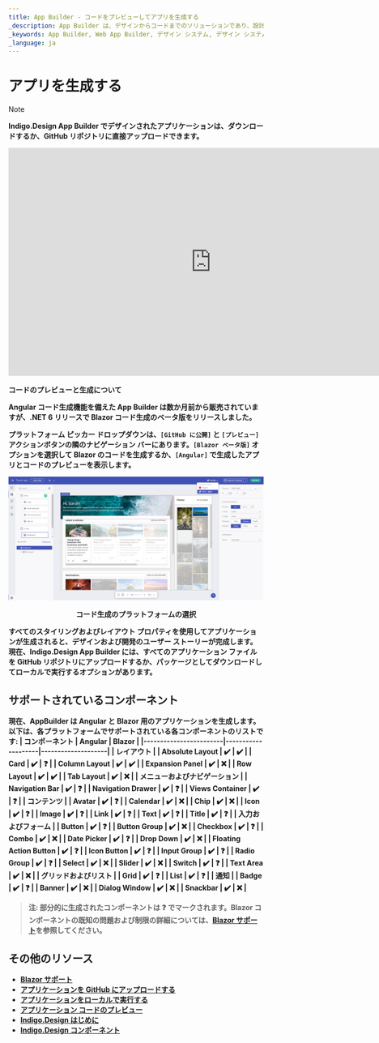```yaml
---
title: App Builder - コードをプレビューしてアプリを生成する
_description: App Builder は、デザインからコードまでのソリューションであり、設計および開発チームが実際の Web アプリケーションを迅速かつ簡単に設計および構築できるようにします。
_keywords: App Builder, Web App Builder, デザイン システム, デザイン システム UX, UI キット, Sketch, Ignite UI for Angular, Sketch to Angular, Angular, Angular デザイン システム, Sketch から コードをエクスポート, Angular 用のデザイン キット, Sketch UI キット
_language: ja
---
```

# アプリを生成する

> [!NOTE]
><b>Indigo.Design App Builder でデザインされたアプリケーションは、ダウンロードするか、GitHub リポジトリに直接アップロードできます。 

<section class="video-container">
    <div>
        <div class="video-container__item">
            <iframe width="800" height="450" src="https://www.youtube.com/embed/zxT-nIXKn7I" frameborder="0" allowfullscreen></iframe>
        </div>
        <p>コードのプレビューと生成について</p>
    </div>
</section>

Angular コード生成機能を備えた App Builder は数か月前から販売されていますが、.NET 6 リリースで Blazor コード生成のベータ版をリリースしました。

プラットフォーム ピッカー ドロップダウンは、`[GitHub に公開]` と `[プレビュー]` アクションボタンの隣のナビゲーション バーにあります。`[Blazor ベータ版]` オプションを選択して Blazor のコードを生成するか、`[Angular]` で生成したアプリとコードのプレビューを表示します。

<img class="responsive-img" src="../images/generate-code.png" />
<p style="text-align:center;">コード生成のプラットフォームの選択</p>

すべてのスタイリングおよびレイアウト プロパティを使用してアプリケーションが生成されると、デザインおよび開発のユーザー ストーリーが完成します。現在、Indigo.Design App Builder には、すべてのアプリケーション ファイルを GitHub リポジトリにアップロードするか、パッケージとしてダウンロードしてローカルで実行するオプションがあります。

## サポートされているコンポーネント

現在、AppBuilder は Angular と Blazor 用のアプリケーションを生成します。以下は、各プラットフォームでサポートされている各コンポーネントのリストです:
| コンポーネント              | Angular            | Blazor             |
|------------------------|--------------------|--------------------|
| **レイアウト**                                                      |
| Absolute Layout        | :heavy_check_mark: | :heavy_check_mark: |
| Card                   | :heavy_check_mark: | :question:         |
| Column Layout          | :heavy_check_mark: | :heavy_check_mark: |
| Expansion Panel        | :heavy_check_mark: | :x:                |
| Row Layout             | :heavy_check_mark: | :heavy_check_mark: |
| Tab Layout             | :heavy_check_mark: | :x:                |
| **メニューおよびナビゲーション**                                          |
| Navigation Bar         | :heavy_check_mark: | :question:         |
| Navigation Drawer      | :heavy_check_mark: | :question:         |
| Views Container        | :heavy_check_mark: | :question: |
| **コンテンツ**                                                      |
| Avatar                 | :heavy_check_mark: | :question:         |
| Calendar               | :heavy_check_mark: | :x:                |
| Chip                   | :heavy_check_mark: | :x:                |
| Icon                   | :heavy_check_mark: | :question:         |
| Image                  | :heavy_check_mark: | :question:         |
| Link                   | :heavy_check_mark: | :question:         |
| Text                   | :heavy_check_mark: | :question:         |
| Title                  | :heavy_check_mark: | :question:         |
| **入力およびフォーム**                                                |
| Button                 | :heavy_check_mark: | :question:         |
| Button Group           | :heavy_check_mark: | :x:                |
| Checkbox               | :heavy_check_mark: | :question:         |
| Combo                  | :heavy_check_mark: | :x:                |
| Date Picker            | :heavy_check_mark: | :question:         |
| Drop Down              | :heavy_check_mark: | :x:                |
| Floating Action Button | :heavy_check_mark: | :question:         |
| Icon Button            | :heavy_check_mark: | :question:         |
| Input Group            | :heavy_check_mark: | :question:         |
| Radio Group            | :heavy_check_mark: | :question:         |
| Select                 | :heavy_check_mark: | :x:                |
| Slider                 | :heavy_check_mark: | :x:                |
| Switch                 | :heavy_check_mark: | :question:         |
| Text Area              | :heavy_check_mark: | :x:                |
| **グリッドおよびリスト**                                                |
| Grid                   | :heavy_check_mark: | :question:         |
| List                   | :heavy_check_mark: | :question:         |
| **通知**                                                |
| Badge                  | :heavy_check_mark: | :question:         |
| Banner                 | :heavy_check_mark: | :x:                |
| Dialog Window          | :heavy_check_mark: | :x:                |
| Snackbar               | :heavy_check_mark: | :x:                |

> 注: 部分的に生成されたコンポーネントは :question: でマークされます。Blazor コンポーネントの既知の問題および制限の詳細については、[Blazor サポート](../blazor-support.md#既知の問題点および制限事項)を参照してください。

## その他のリソース

<div class="divider--half"></div>

* [Blazor サポート](../blazor-support.md)
* [アプリケーションを GitHub にアップロードする](upload-application-to-github.md)
* [アプリケーションをローカルで実行する](run-application-locally.md)
* [アプリケーション コードのプレビュー](../preview-code.md)
* [Indigo.Design はじめに](https://jp.infragistics.com/products/indigo-design/help/getting-started)
* [Indigo.Design コンポーネント](https://jp.infragistics.com/products/indigo-design/help/components/components-overview)
